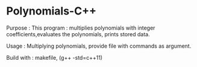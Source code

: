 # Polynomials-C++
  Purpose        : This program : multiplies polynomials with integer coefficients,evaluates the polynomials, 
                   prints stored data.  
                   
  Usage          : Multiplying polynomials, provide file with commands as argument.
  
  Build with     : makefile, (g++ -std=c++11)
